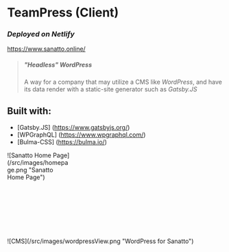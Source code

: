 # TeamPress (Client)
### _Deployed on Netlify_
https://www.sanatto.online/

> ##### **"Headless" WordPress** 
> A way for a company that may utilize a CMS like 
> *WordPress*, and have its data render with a static-site generator such as
> *Gatsby.JS*

## Built with:

* [Gatsby.JS] (https://www.gatsbyjs.org/)
* [WPGraphQL] (https://www.wpgraphql.com/)
* [Bulma-CSS] (https://bulma.io/)


<div style="width:150px; height:200px">
![Sanatto Home Page](/src/images/homepage.png "Sanatto Home Page")
</div>
![CMS](/src/images/wordpressView.png "WordPress for Sanatto")
